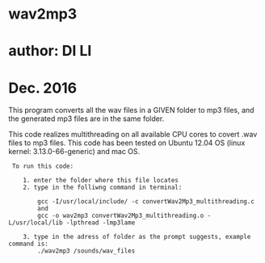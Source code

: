 # wav2mp3
# author: DI LI
# Dec. 2016

This program converts all the wav files in a GIVEN folder to mp3 files, and the generated mp3 files are in the same folder.

This code realizes multithreading on all available CPU cores to covert .wav files to mp3 files. This code has been tested on Ubuntu 12.04 OS (linux kernel: 3.13.0-66-generic) and mac OS.
	
	 To run this code:
	 
		1. enter the folder where this file locates
		2. type in the folliwng command in terminal:

			gcc -I/usr/local/include/ -c convertWav2Mp3_multithreading.c
			and		
			gcc -o wav2mp3 convertWav2Mp3_multithreading.o -L/usr/local/lib -lpthread -lmp3lame
				
	 	3. type in the adress of folder as the prompt suggests, example command is:
			./wav2mp3 /sounds/wav_files

